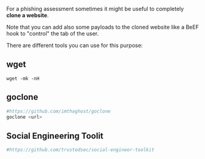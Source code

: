 

 


For a phishing assessment sometimes it might be useful to completely **clone a website**.

Note that you can add also some payloads to the cloned website like a BeEF hook to "control" the tab of the user. 

There are different tools you can use for this purpose:

## wget

```text
wget -mk -nH
```

## goclone

```bash
#https://github.com/imthaghost/goclone
goclone <url>
```

## Social Engineering Toolit

```bash
#https://github.com/trustedsec/social-engineer-toolkit
```



 


